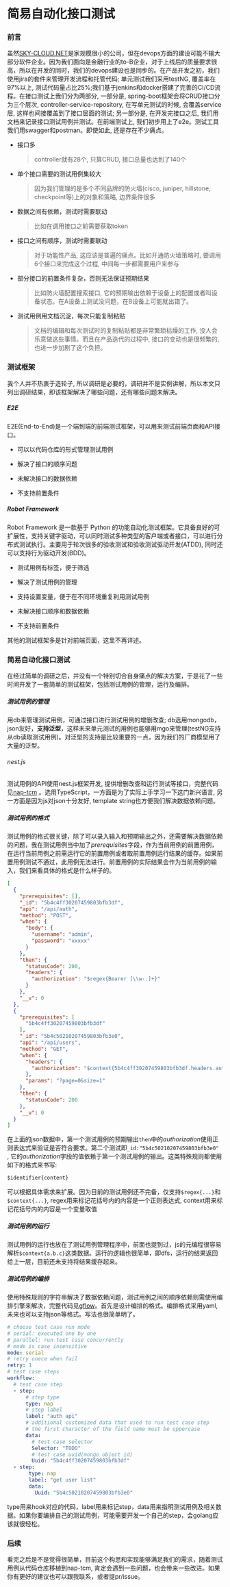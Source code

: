 # 简易自动化接口测试

### 前言

虽然[SKY-CLOUD.NET](http://www.sky-cloud.net)是家规模很小的公司，但在devops方面的建设可能不输大部分软件企业。因为我们面向是金融行业的to-B企业，对于上线后的质量要求很高，所以在开发的同时，我们的devops建设也是同步的。在产品开发之初，我们使用jira的套件来管理开发流程和托管代码; 单元测试我们采用testNG, 覆盖率在97%以上, 测试代码量占比25%;我们基于jenkins和docker搭建了完善的CI/CD流程。在接口测试上我们分为两部分, 一部分是, spring-boot框架会将CRUD接口分为三个层次, controller-service-repository, 在写单元测试的时候, 会覆盖service层, 这样也间接覆盖到了接口层面的测试; 另一部分是, 在开发完接口之后, 我们用文档来记录接口测试用例并测试。在前端测试上, 我们初步用上了e2e。测试工具我们用swagger和postman。即使如此, 还是存在不少痛点。

- 接口多

  >  controller就有28个, 只算CRUD, 接口总量也达到了140个

- 单个接口需要的测试用例集较大

  >  因为我们管理的是多个不同品牌的防火墙(cisco, juniper, hillstone, checkpoint等)上的对象和策略, 边界条件很多

- 数据之间有依赖，测试时需要联动

  > 比如在调用接口之前需要获取token

- 接口之间有顺序，测试时需要联动

  > 对于功能性产品, 这应该是普遍的痛点。比如开通防火墙策略时, 要调用6个接口来完成这个过程, 中间每一步都需要用户来参与

- 部分接口的前置条件复杂，否则无法保证预期结果

  > 比如防火墙配置搜索接口, 它的预期输出依赖于设备上的配置或者叫设备状态。在A设备上测试没问题，在B设备上可能就出错了。

- 测试用例用文档沉淀，每次只能复制粘贴

  > 文档的编辑和每次测试时的复制粘贴都是非常繁琐枯燥的工作, 没人会乐意做这些事情。而且在产品迭代的过程中, 接口的变动也是很频繁的, 也进一步加剧了这个负担。

### 测试框架

我个人并不热衷于造轮子, 所以调研是必要的，调研并不是实例讲解，所以本文只列出调研结果，即该框架解决了哪些问题，还有哪些问题未解决。

##### E2E

E2E(End-to-End)是一个端到端的前端测试框架，可以用来测试前端页面和API接口。

* 可以以代码仓库的形式管理测试用例


* 解决了接口的顺序问题


* 未解决接口的数据依赖
* 不支持前置条件

##### Robot Framework

Robot Framework 是一款基于 Python 的功能自动化测试框架。它具备良好的可扩展性，支持关键字驱动，可以同时测试多种类型的客户端或者接口，可以进行分布式测试执行。主要用于轮次很多的验收测试和验收测试驱动开发(ATDD), 同时还可以支持行为驱动开发(BDD)。

* 测试用例有标签，便于筛选
* 解决了测试用例的管理
* 支持设置变量，便于在不同环境重复利用测试用例


* 未解决接口顺序和数据依赖
* 不支持前置条件

其他的测试框架多是针对前端页面，这里不再详述。

### 简易自动化接口测试

在经过简单的调研之后，并没有一个特别切合自身痛点的解决方案，于是花了一些时间开发了一套简单的测试框架，包括测试用例的管理，运行及编排。

##### 测试用例的管理

用db来管理测试用例，可通过接口进行测试用例的增删改查; db选用mongodb，json友好，**支持泛型**，这样未来单元测试的用例也能够用mgo来管理(testNG支持从db读取测试用例)。对泛型的支持是比较重要的一点，因为我们的厂商模型用了大量的泛型。

###### nest.js

测试用例的API使用nest.js框架开发, 提供增删改查和运行测试等接口，完整代码见[nap-tcm](https://github.com/songtianyi/nap-tcm) 。选用TypeScript，一方面是为了实际上手学习一下这门新兴语言, 另一方面是因为js对json十分友好, template string也方便我们解决数据依赖问题。

##### 测试用例的格式

测试用例的格式很关键，除了可以录入输入和预期输出之外，还需要解决数据依赖的问题，我在测试用例当中加了*prerequisites*字段，作为当前用例的前置用例，在运行当前用例之前需运行它的前置用例或者取前置用例运行结果的缓存。如果前置用例测试不通过，此用例无法进行。前置用例的实际结果会作为当前用例的输入，我们来看具体的格式是什么样子的。

```json
[
  {
    "prerequisites": [],
    "_id": "5b4c4ff30207459803bfb3df",
    "api": "/api/auth",
    "method": "POST",
    "when": {
      "body": {
        "username": "admin",
        "password": "xxxxx"
      }
    },
    "then": {
      "statusCode": 200,
      "headers": {
        "authorization": "$regex{Bearer [\\w-.]+}"
      }
    },
    "__v": 0
  },
  {
    "prerequisites": [
      "5b4c4ff30207459803bfb3df"
    ],
    "_id": "5b4c50210207459803bfb3e0",
    "api": "/api/users",
    "method": "GET",
    "when": {
      "headers": {
        "authorization": "$context{5b4c4ff30207459803bfb3df.headers.authorization}"
      },
      "params": "?page=0&size=1"
    },
    "then": {
      "statusCode": 200
    },
    "__v": 0
  }
]
```

在上面的json数据中，第一个测试用例的预期输出`then`中的*authorization*使用正则表达式来验证是否符合要求。第二个测试即`_id:"5b4c50210207459803bfb3e0" `, 它的*authorization*字段的值依赖于第一个测试用例的输出。这类特殊规则都使用如下的格式来书写:

```javascript
$identifier{content}
```

可以根据具体需求来扩展。因为目前的测试用例还不完备，仅支持`$regex{...}`和`$context{...}`, regex用来标记花括号内的内容是一个正则表达式, context用来标记花括号内的内容是一个变量取值

##### 测试用例的运行

测试用例的运行也放在了测试用例管理程序中，前面也提到过，js的元编程很容易解析`$context{a.b.c}`这类数据。运行的逻辑也很简单，即dfs，运行的结果返回给上一层，目前还未支持将结果缓存起来。

##### 测试用例的编排

使用特殊规则的字符串解决了数据依赖问题，测试用例之间的顺序依赖则需使用编排引擎来解决，完整代码见[gflow](https://github.com/songtianyi/gflow)。首先是设计编排的格式。编排格式采用yaml, 未来也可以支持json等格式。写法也很简单明了。

```yaml
# choose test case run mode
# serial: executed one by one
# parallel: run test case concurrently
# mode is case insensitive
mode: serial
# retry onece when fail
retry: 1
# test case steps
workflow:
  # test case step
  - step:
      # step type
      type: nap
      # step label
      label: "auth api"
      # additional customized data that used to run test case step
      # the first character of the field name must be uppercase
      data:
        # test case selector
        Selector: "TODO"
        # test case uuid(mongo object id)
        Uuid: "5b4c4ff30207459803bfb3df"
  - step:
       type: nap
       label: "get user list"
       data:
         Uuid: "5b4c50210207459803bfb3e0"
```

type用来hook对应的代码，label用来标记step，data用来指明测试用例及相关数据。如果你要编排自己的测试用例，可能需要开发一个自己的step，会golang应该就很轻松。

### 后续

看完之后是不是觉得很简单，目前这个构思和实现能够满足我们的需求，随着测试用例从代码仓库移植到nap-tcm, 肯定会遇到一些问题，也会带来一些改进。如果你有更好的建议也可以跟我联系，或者提pr/issue。
